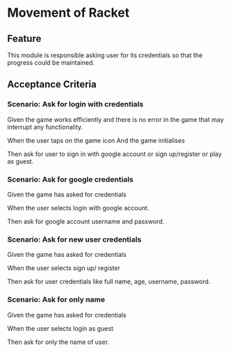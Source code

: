 # Movement of Racket

## Feature

This module is responsible asking user
for its credentials so that the progress
could be maintained.

## Acceptance Criteria

### Scenario: Ask for login with credentials

Given the game works efficiently and there is no error
in the game that may interrupt any functionality.

When the user taps on the game icon
And the game initialises

Then ask for user to sign in with
google account
or sign up/register or play as guest.

### Scenario: Ask for google credentials

Given the game has asked for credentials

When the user selects login with
google account.

Then ask for google account username
and password.

### Scenario: Ask for new user credentials

Given the game has asked for credentials

When the user selects sign up/ register

Then ask for user credentials like
full name, age, username, password.

### Scenario: Ask for only name

Given the game has asked for credentials

When the user selects login as guest

Then ask for only the name of user.
